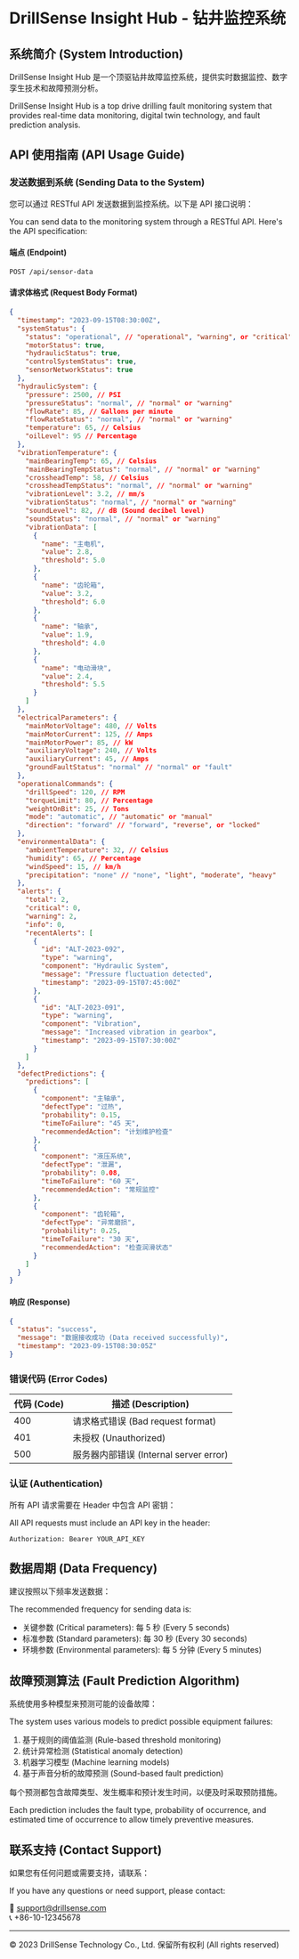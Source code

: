 
# DrillSense Insight Hub - 钻井监控系统

## 系统简介 (System Introduction)

DrillSense Insight Hub 是一个顶驱钻井故障监控系统，提供实时数据监控、数字孪生技术和故障预测分析。

DrillSense Insight Hub is a top drive drilling fault monitoring system that provides real-time data monitoring, digital twin technology, and fault prediction analysis.

## API 使用指南 (API Usage Guide)

### 发送数据到系统 (Sending Data to the System)

您可以通过 RESTful API 发送数据到监控系统。以下是 API 接口说明：

You can send data to the monitoring system through a RESTful API. Here's the API specification:

#### 端点 (Endpoint)

```
POST /api/sensor-data
```

#### 请求体格式 (Request Body Format)

```json
{
  "timestamp": "2023-09-15T08:30:00Z",
  "systemStatus": {
    "status": "operational", // "operational", "warning", or "critical"
    "motorStatus": true,
    "hydraulicStatus": true,
    "controlSystemStatus": true,
    "sensorNetworkStatus": true
  },
  "hydraulicSystem": {
    "pressure": 2500, // PSI
    "pressureStatus": "normal", // "normal" or "warning"
    "flowRate": 85, // Gallons per minute
    "flowRateStatus": "normal", // "normal" or "warning"
    "temperature": 65, // Celsius
    "oilLevel": 95 // Percentage
  },
  "vibrationTemperature": {
    "mainBearingTemp": 65, // Celsius
    "mainBearingTempStatus": "normal", // "normal" or "warning"
    "crossheadTemp": 58, // Celsius
    "crossheadTempStatus": "normal", // "normal" or "warning"
    "vibrationLevel": 3.2, // mm/s
    "vibrationStatus": "normal", // "normal" or "warning"
    "soundLevel": 82, // dB (Sound decibel level)
    "soundStatus": "normal", // "normal" or "warning"
    "vibrationData": [
      {
        "name": "主电机",
        "value": 2.8,
        "threshold": 5.0
      },
      {
        "name": "齿轮箱",
        "value": 3.2,
        "threshold": 6.0
      },
      {
        "name": "轴承",
        "value": 1.9,
        "threshold": 4.0
      },
      {
        "name": "电动滑块",
        "value": 2.4,
        "threshold": 5.5
      }
    ]
  },
  "electricalParameters": {
    "mainMotorVoltage": 480, // Volts
    "mainMotorCurrent": 125, // Amps
    "mainMotorPower": 85, // kW
    "auxiliaryVoltage": 240, // Volts
    "auxiliaryCurrent": 45, // Amps
    "groundFaultStatus": "normal" // "normal" or "fault"
  },
  "operationalCommands": {
    "drillSpeed": 120, // RPM
    "torqueLimit": 80, // Percentage
    "weightOnBit": 25, // Tons
    "mode": "automatic", // "automatic" or "manual"
    "direction": "forward" // "forward", "reverse", or "locked"
  },
  "environmentalData": {
    "ambientTemperature": 32, // Celsius
    "humidity": 65, // Percentage
    "windSpeed": 15, // km/h
    "precipitation": "none" // "none", "light", "moderate", "heavy"
  },
  "alerts": {
    "total": 2,
    "critical": 0,
    "warning": 2,
    "info": 0,
    "recentAlerts": [
      {
        "id": "ALT-2023-092",
        "type": "warning",
        "component": "Hydraulic System",
        "message": "Pressure fluctuation detected",
        "timestamp": "2023-09-15T07:45:00Z"
      },
      {
        "id": "ALT-2023-091",
        "type": "warning",
        "component": "Vibration",
        "message": "Increased vibration in gearbox",
        "timestamp": "2023-09-15T07:30:00Z"
      }
    ]
  },
  "defectPredictions": {
    "predictions": [
      {
        "component": "主轴承",
        "defectType": "过热",
        "probability": 0.15,
        "timeToFailure": "45 天",
        "recommendedAction": "计划维护检查"
      },
      {
        "component": "液压系统",
        "defectType": "泄漏",
        "probability": 0.08,
        "timeToFailure": "60 天",
        "recommendedAction": "常规监控"
      },
      {
        "component": "齿轮箱",
        "defectType": "异常磨损",
        "probability": 0.25,
        "timeToFailure": "30 天",
        "recommendedAction": "检查润滑状态"
      }
    ]
  }
}
```

#### 响应 (Response)

```json
{
  "status": "success",
  "message": "数据接收成功 (Data received successfully)",
  "timestamp": "2023-09-15T08:30:05Z"
}
```

### 错误代码 (Error Codes)

| 代码 (Code) | 描述 (Description)                         |
|------------|------------------------------------------|
| 400        | 请求格式错误 (Bad request format)            |
| 401        | 未授权 (Unauthorized)                     |
| 500        | 服务器内部错误 (Internal server error)       |

### 认证 (Authentication)

所有 API 请求需要在 Header 中包含 API 密钥：

All API requests must include an API key in the header:

```
Authorization: Bearer YOUR_API_KEY
```

## 数据周期 (Data Frequency)

建议按照以下频率发送数据：

The recommended frequency for sending data is:

- 关键参数 (Critical parameters): 每 5 秒 (Every 5 seconds)
- 标准参数 (Standard parameters): 每 30 秒 (Every 30 seconds)
- 环境参数 (Environmental parameters): 每 5 分钟 (Every 5 minutes)

## 故障预测算法 (Fault Prediction Algorithm)

系统使用多种模型来预测可能的设备故障：

The system uses various models to predict possible equipment failures:

1. 基于规则的阈值监测 (Rule-based threshold monitoring)
2. 统计异常检测 (Statistical anomaly detection)
3. 机器学习模型 (Machine learning models)
4. 基于声音分析的故障预测 (Sound-based fault prediction)

每个预测都包含故障类型、发生概率和预计发生时间，以便及时采取预防措施。

Each prediction includes the fault type, probability of occurrence, and estimated time of occurrence to allow timely preventive measures.

## 联系支持 (Contact Support)

如果您有任何问题或需要支持，请联系：

If you have any questions or need support, please contact:

📧 support@drillsense.com  
📞 +86-10-12345678

---

© 2023 DrillSense Technology Co., Ltd. 保留所有权利 (All rights reserved)
